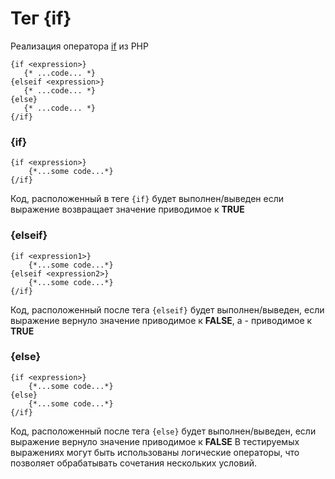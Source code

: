 Тег {if}
========

Реализация оператора [if](http://docs.php.net/if) из PHP

```smarty
{if <expression>}
   {* ...code... *}
{elseif <expression>}
   {* ...code... *}
{else}
   {* ...code... *}
{/if}
```

### {if}

```smarty
{if <expression>}
    {*...some code...*}
{/if}
```

Код, расположенный в теге `{if}` будет выполнен/выведен если выражение *<expression>* возвращает значение приводимое к **TRUE**

### {elseif}

```smarty
{if <expression1>}
    {*...some code...*}
{elseif <expression2>}
    {*...some code...*}
{/if}
```

Код, расположенный после тега `{elseif}` будет выполнен/выведен, если выражение <expression1> вернуло значение приводимое к **FALSE**, а <expression2> - приводимое к **TRUE**

### {else}

```smarty
{if <expression>}
    {*...some code...*}
{else}
    {*...some code...*}
{/if}
```

Код, расположенный после тега `{else}` будет выполнен/выведен, если выражение <expression> вернуло значение приводимое к **FALSE**
В тестируемых выражениях могут быть использованы логические операторы, что позволяет обрабатывать сочетания нескольких условий.